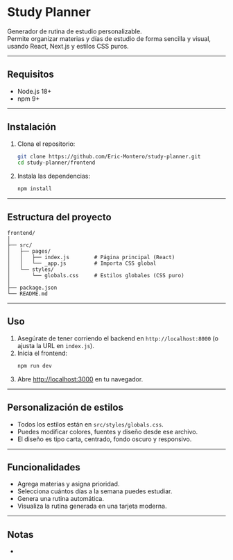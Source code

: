 # Study Planner

Generador de rutina de estudio personalizable.  
Permite organizar materias y días de estudio de forma sencilla y visual, usando React, Next.js y estilos CSS puros.

---

## Requisitos

- Node.js 18+
- npm 9+

---

## Instalación

1. Clona el repositorio:
   ```bash
   git clone https://github.com/Eric-Montero/study-planner.git
   cd study-planner/frontend
   ```

2. Instala las dependencias:
   ```bash
   npm install
   ```

---

## Estructura del proyecto

```
frontend/
│
├── src/
│   ├── pages/
│   │   ├── index.js        # Página principal (React)
│   │   └── _app.js         # Importa CSS global
│   └── styles/
│       └── globals.css     # Estilos globales (CSS puro)
│
├── package.json
└── README.md
```

---

## Uso

1. Asegúrate de tener corriendo el backend en `http://localhost:8000` (o ajusta la URL en `index.js`).
2. Inicia el frontend:
   ```bash
   npm run dev
   ```
3. Abre [http://localhost:3000](http://localhost:3000) en tu navegador.

---

## Personalización de estilos

- Todos los estilos están en `src/styles/globals.css`.
- Puedes modificar colores, fuentes y diseño desde ese archivo.
- El diseño es tipo carta, centrado, fondo oscuro y responsivo.

---

## Funcionalidades

- Agrega materias y asigna prioridad.
- Selecciona cuántos días a la semana puedes estudiar.
- Genera una rutina automática.
- Visualiza la rutina generada en una tarjeta moderna.

---

## Notas

-